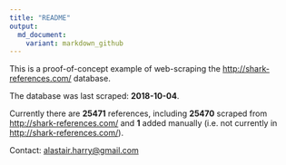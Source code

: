 ```yaml
---
title: "README"
output:
  md_document:
    variant: markdown_github
---
```




This is a proof-of-concept example of web-scraping the <http://shark-references.com/> database. 

The database was last scraped:  __2018-10-04__.

Currently there are __25471__ references, including __25470__ scraped from <http://shark-references.com/> and __1__ added manually (i.e. not currently in <http://shark-references.com/>). 

Contact: <alastair.harry@gmail.com>

